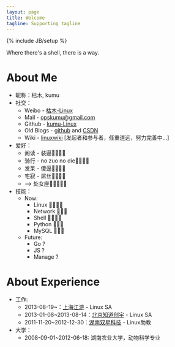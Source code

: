```yaml
---
layout: page
title: Welcome
tagline: Supporting tagline
---
```

{% include JB/setup %}

Where there's a shell, there is a way.

# About Me

* 昵称：枯木, kumu
* 社交：
    * Weibo - [枯木-Linux](http://weibo.com/whynoyes)
    * Mail - opskumu@gmail.com
    * Github - [kumu-Linux](https://github.com/kumu-linux)
    * Old Blogs - [github](http://kumu-linux.github.io/) and [CSDN](http://blog.csdn.net/kumu_Linux)
    * Wiki - [linuxwiki](http://linuxwiki.github.io/) [发起者和参与者，任重道远，努力完善中...]
* 爱好：
    * 阅读 - 装逼
    * 骑行 - no zuo no die
    * 发呆 - 傻逼
    * 宅寂 - 屌丝
    * --> 处女座
* 技能：
    * Now:
        * Linux     
        * Network   
        * Shell     
        * Python    
        * MySQL     
    * Future:
        * Go ?
        * JS ?
        * Manage ?

# About Experience

* 工作:
    * 2013-08-19~：[上海江游](http://www.123u.com/) - Linux SA
    * 2013-01-08~2013-08-14：[北京知道创宇](http://www.knownsec.com/) - Linux SA
    * 2011-11-20~2012-12-30：[湖南双星科技](http://www.sxkeji.com.cn/) - Linux助教
* 大学：
    * 2008-09-01~2012-06-18: 湖南农业大学，动物科学专业
